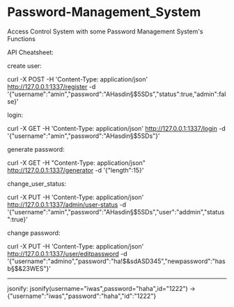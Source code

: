 # Password-Management_System

Access Control System with some Password Management System's Functions

API Cheatsheet:

create user:

curl -X POST -H 'Content-Type: application/json' http://127.0.0.1:1337/register -d '{"username":"amin","password":"AHasdin§$5SDs","status":true,"admin":false}'



login:

curl -X GET -H 'Content-Type: application/json' http://127.0.0.1:1337/login -d '{"username":"amin","password":"AHasdin§$5SDs"}'




generate password:

curl -X GET -H "Content-Type: application/json" http://127.0.0.1:1337/generator -d '{"length":15}'



change_user_status:

curl -X PUT -H 'Content-Type: application/json' http://127.0.0.1:1337/admin/user-status -d '{"username":"amin","password":"AHasdin§$5SDs","user":"addmin","status":true}'



change password: 

curl -X PUT -H 'Content-Type: application/json' http://127.0.0.1:1337/user/editpassword -d '{"username":"admino","password":"ha!$&sdASD345","newpassword":"hasb§$&23WES"}'
__________
jsonify:
jsonify(username="iwas",password="haha",id="1222") -> {"username":"iwas","password":"haha","id":"1222"}